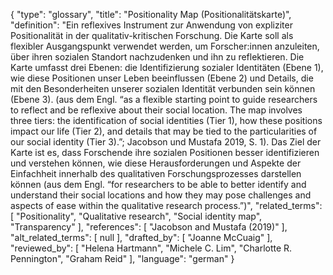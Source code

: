 {
    "type": "glossary",
    "title": "Positionality Map (Positionalitätskarte)",
    "definition": "Ein reflexives Instrument zur Anwendung von expliziter Positionalität in der qualitativ-kritischen Forschung. Die Karte soll als flexibler Ausgangspunkt verwendet werden, um Forscher:innen anzuleiten, über ihren sozialen Standort nachzudenken und ihn zu reflektieren. Die Karte umfasst drei Ebenen: die Identifizierung sozialer Identitäten (Ebene 1), wie diese Positionen unser Leben beeinflussen (Ebene 2) und Details, die mit den Besonderheiten unserer sozialen Identität verbunden sein können (Ebene 3). (aus dem Engl. “as a flexible starting point to guide researchers to reflect and be reflexive about their social location. The map involves three tiers: the identification of social identities (Tier 1), how these positions impact our life (Tier 2), and details that may be tied to the particularities of our social identity (Tier 3).”; Jacobson und Mustafa 2019, S. 1). Das Ziel der Karte ist es, dass Forschende ihre sozialen Positionen besser identifizieren und verstehen können, wie diese Herausforderungen und Aspekte der Einfachheit innerhalb des qualitativen Forschungsprozesses darstellen können (aus dem Engl. “for researchers to be able to better identify and understand their social locations and how they may pose challenges and aspects of ease within the qualitative research process.”)",
    "related_terms": [
        "Positionality",
        "Qualitative research",
        "Social identity map",
        "Transparency"
    ],
    "references": [
        "Jacobson and Mustafa (2019)"
    ],
    "alt_related_terms": [
        null
    ],
    "drafted_by": [
        "Joanne McCuaig"
    ],
    "reviewed_by": [
        "Helena Hartmann",
        "Michele C. Lim",
        "Charlotte R. Pennington",
        "Graham Reid"
    ],
    "language": "german"
}
